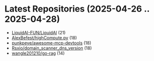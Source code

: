 # Latest Repositories (2025-04-26 .. 2025-04-28)

- [LiquidAI-FUN/LiquidAI](https://github.com/LiquidAI-FUN/LiquidAI) (21)
- [AlexBefest/highCompute.py](https://github.com/AlexBefest/highCompute.py) (18)
- [punkpeye/awesome-mcp-devtools](https://github.com/punkpeye/awesome-mcp-devtools) (18)
- [Rsxio/domain_scanner_dns_version](https://github.com/Rsxio/domain_scanner_dns_version) (18)
- [wangle201210/go-rag](https://github.com/wangle201210/go-rag) (14)
